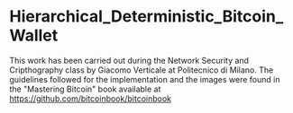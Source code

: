 # Hierarchical_Deterministic_Bitcoin_Wallet

This work has been carried out during the Network Security and Cripthography class by Giacomo Verticale at Politecnico di Milano. The guidelines followed for the implementation and the images were found in the "Mastering Bitcoin" book available at https://github.com/bitcoinbook/bitcoinbook
